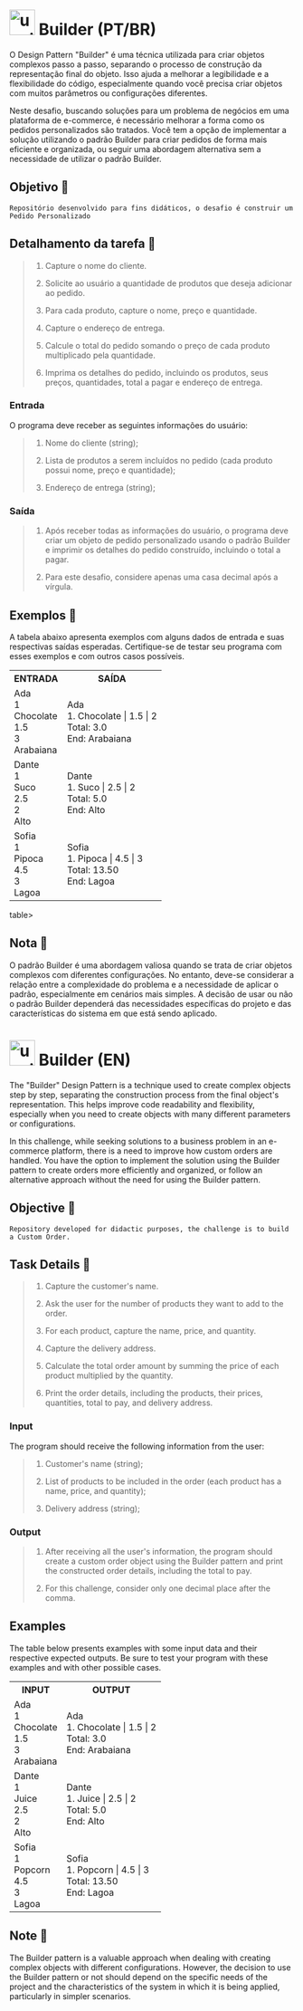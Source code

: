 <h1>
    <img width="45" src="https://img.icons8.com/pulsar-line/48/upside-down-icon.png" alt="upside-down-icon"/>
    <span> Builder (PT/BR) </span>
</h1>
 
O Design Pattern "Builder" é uma técnica utilizada para criar objetos complexos passo a passo, separando o processo de construção da representação final do objeto. Isso ajuda a melhorar a legibilidade e a flexibilidade do código, especialmente quando você precisa criar objetos com muitos parâmetros ou configurações diferentes.

Neste desafio, buscando soluções para um problema de negócios em uma plataforma de e-commerce, é necessário melhorar a forma como os pedidos personalizados são tratados. Você tem a opção de implementar a solução utilizando o padrão Builder para criar pedidos de forma mais eficiente e organizada, ou seguir uma abordagem alternativa sem a necessidade de utilizar o padrão Builder.

## Objetivo 🫧
```Repositório desenvolvido para fins didáticos, o desafio é construir um Pedido Personalizado```

## Detalhamento da tarefa 🫧

>1. Capture o nome do cliente.
>
>2. Solicite ao usuário a quantidade de produtos que deseja adicionar ao pedido.
>
>3. Para cada produto, capture o nome, preço e quantidade.
>
>4. Capture o endereço de entrega.
>
>5. Calcule o total do pedido somando o preço de cada produto multiplicado pela quantidade.
>
>6. Imprima os detalhes do pedido, incluindo os produtos, seus preços, quantidades, total a pagar e endereço de entrega.

### Entrada 
O programa deve receber as seguintes informações do usuário:

>1. Nome do cliente (string);
>
>2. Lista de produtos a serem incluídos no pedido (cada produto possui nome, preço e quantidade);
>
>3. Endereço de entrega (string);

### Saída
>1. Após receber todas as informações do usuário, o programa deve criar um objeto de pedido personalizado usando o padrão Builder e imprimir os detalhes do pedido construído, incluindo o total a pagar.
>
>2. Para este desafio, considere apenas uma casa decimal após a vírgula.

## Exemplos 🫧
A tabela abaixo apresenta exemplos com alguns dados de entrada e suas respectivas saídas esperadas. Certifique-se de testar seu programa com esses exemplos e com outros casos possíveis.

<table>
  <tr>
    <th>ENTRADA</th>
    <th>SAÍDA</th>
  </tr>
 <tr>
    <td>Ada<br>1<br>Chocolate<br>1.5<br>3<br>Arabaiana</td>
    <td>Ada<br>1. Chocolate | 1.5 | 2<br>Total: 3.0<br>End: Arabaiana</td>
  </tr>
  <tr>
    <td>Dante<br>1<br>Suco<br>2.5<br>2<br>Alto</td>
    <td>Dante<br>1. Suco | 2.5 | 2<br>Total: 5.0<br>End: Alto</td>
  </tr>
  <tr>
    <td>Sofia<br>1<br>Pipoca<br>4.5<br>3<br>Lagoa</td>
    <td>Sofia<br>1. Pipoca | 4.5 | 3<br>Total: 13.50<br>End: Lagoa</td>
  </tr>
</table>table>
  
## Nota 🫧
O padrão Builder é uma abordagem valiosa quando se trata de criar objetos complexos com diferentes configurações. No entanto, deve-se considerar a relação entre a complexidade do problema e a necessidade de aplicar o padrão, especialmente em cenários mais simples. A decisão de usar ou não o padrão Builder dependerá das necessidades específicas do projeto e das características do sistema em que está sendo aplicado.

<h1>
    <img width="45" src="https://img.icons8.com/pulsar-line/48/upside-down-icon.png" alt="upside-down-icon"/>
    <span> Builder (EN) </span>
</h1>

The "Builder" Design Pattern is a technique used to create complex objects step by step, separating the construction process from the final object's representation. This helps improve code readability and flexibility, especially when you need to create objects with many different parameters or configurations.

In this challenge, while seeking solutions to a business problem in an e-commerce platform, there is a need to improve how custom orders are handled. You have the option to implement the solution using the Builder pattern to create orders more efficiently and organized, or follow an alternative approach without the need for using the Builder pattern.

## Objective 🫧
```Repository developed for didactic purposes, the challenge is to build a Custom Order.```

## Task Details 🫧

>1. Capture the customer's name.
>
>2. Ask the user for the number of products they want to add to the order.
>
>3. For each product, capture the name, price, and quantity.
>
>4. Capture the delivery address.
>
>5. Calculate the total order amount by summing the price of each product multiplied by the quantity.
>
>6. Print the order details, including the products, their prices, quantities, total to pay, and delivery address.

### Input
The program should receive the following information from the user:

>1. Customer's name (string);
>
>2. List of products to be included in the order (each product has a name, price, and quantity);
>
>3. Delivery address (string);

### Output
>1. After receiving all the user's information, the program should create a custom order object using the Builder pattern and print the constructed order details, including the total to pay.
>
>2. For this challenge, consider only one decimal place after the comma.

## Examples
The table below presents examples with some input data and their respective expected outputs. Be sure to test your program with these examples and with other possible cases.

<table>
  <tr>
    <th>INPUT</th>
    <th>OUTPUT</th>
  </tr>
 <tr>
    <td>Ada<br>1<br>Chocolate<br>1.5<br>3<br>Arabaiana</td>
    <td>Ada<br>1. Chocolate | 1.5 | 2<br>Total: 3.0<br>End: Arabaiana</td>
  </tr>
  <tr>
    <td>Dante<br>1<br>Juice<br>2.5<br>2<br>Alto</td>
    <td>Dante<br>1. Juice | 2.5 | 2<br>Total: 5.0<br>End: Alto</td>
  </tr>
  <tr>
    <td>Sofia<br>1<br>Popcorn<br>4.5<br>3<br>Lagoa</td>
    <td>Sofia<br>1. Popcorn | 4.5 | 3<br>Total: 13.50<br>End: Lagoa</td>
  </tr>
</table>

## Note 🫧
The Builder pattern is a valuable approach when dealing with creating complex objects with different configurations. However, the decision to use the Builder pattern or not should depend on the specific needs of the project and the characteristics of the system in which it is being applied, particularly in simpler scenarios.
